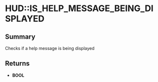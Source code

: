 # HUD::IS_HELP_MESSAGE_BEING_DISPLAYED

## Summary
Checks if a help message is being displayed

## Returns
* **BOOL**